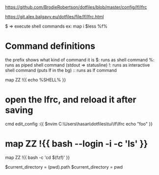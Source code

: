 https://github.com/BrodieRobertson/dotfiles/blob/master/config/lf/lfrc

https://git.alex.balgavy.eu/dotfiles/file/lf/lfrc.html

$ => execute shell commands
  ex: map i $less %f%

# Command definitions
the prefix shows what kind of command it is
$: runs as shell command
%: runs as piped shell command (stdout => statusline)
!: runs as interactive shell command (puts lf in the bg)
:: runs as lf command

map ZZ !{{ echo %SHELL% }}

# open the lfrc, and reload it after saving
cmd edit_config :{{
  $nvim C:\\Users\\hasan\\dotfiles\\tui\\lf\\lfrc
  echo "foo"
}}

# map ZZ !{{ bash --login -i -c 'ls' }}
map ZZ !{{ bash -c 'cd $(fzf)' }}

$current_directory = (pwd).path
$current_directory = pwd
